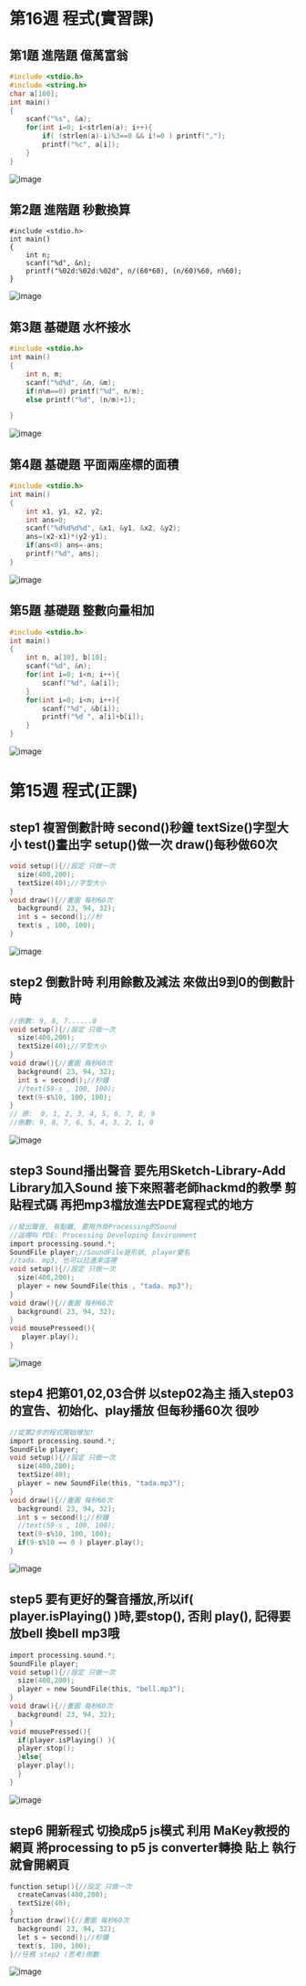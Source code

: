 # 第16週 程式(實習課)
## 第1題 進階題 億萬富翁 
```c
#include <stdio.h>
#include <string.h>
char a[100];
int main()
{
	scanf("%s", &a);
	for(int i=0; i<strlen(a); i++){
		if( (strlen(a)-i)%3==0 && i!=0 ) printf(",");
		printf("%c", a[i]);
	}
}
```
![image](https://raw.githubusercontent.com/xytungg/2020cce/gh-pages/week15/week15-1(%E5%AF%A6).png)
## 第2題 進階題 秒數換算 
```
#include <stdio.h>
int main()
{
	int n;
	scanf("%d", &n);
	printf("%02d:%02d:%02d", n/(60*60), (n/60)%60, n%60);
}
```
![image](https://raw.githubusercontent.com/xytungg/2020cce/gh-pages/week15/week15-2(%E5%AF%A6).png)
## 第3題 基礎題 水杯接水 
```c
#include <stdio.h>
int main()
{
	int n, m;
	scanf("%d%d", &n, &m);
	if(n%m==0) printf("%d", n/m);
	else printf("%d", (n/m)+1);

}
```
![image](https://raw.githubusercontent.com/xytungg/2020cce/gh-pages/week15/week15-3(%E5%AF%A6).png)
## 第4題 基礎題 平面兩座標的面積
```c
#include <stdio.h>
int main()
{
	int x1, y1, x2, y2;
	int ans=0;
	scanf("%d%d%d%d", &x1, &y1, &x2, &y2);
	ans=(x2-x1)*(y2-y1);
	if(ans<0) ans=-ans;
	printf("%d", ans);
}
```
![image](https://raw.githubusercontent.com/xytungg/2020cce/gh-pages/week15/week15-4(%E5%AF%A6).png)
## 第5題 基礎題 整數向量相加 
```c
#include <stdio.h>
int main()
{
	int n, a[10], b[10];
	scanf("%d", &n);
	for(int i=0; i<n; i++){
		scanf("%d", &a[i]);
	}
	for(int i=0; i<n; i++){
		scanf("%d", &b[i]);
		printf("%d ", a[i]+b[i]);
	}
}
```
![image](https://raw.githubusercontent.com/xytungg/2020cce/gh-pages/week15/week15-5(%E5%AF%A6).png)
# 第15週 程式(正課)
## step1 複習倒數計時 second()秒鐘 textSize()字型大小 test()畫出字 setup()做一次 draw()每秒做60次
```c
void setup(){//設定 只做一次
  size(400,200);
  textSize(40);//字型大小
}
void draw(){//畫圖 每秒60次
  background( 23, 94, 32);
  int s = second();//秒
  text(s , 100, 100);
}
```
![image](https://raw.githubusercontent.com/xytungg/2020cce/gh-pages/week15/week15-1.png)
## step2 倒數計時 利用餘數及減法 來做出9到0的倒數計時
```c
//倒數: 9, 8, 7......0
void setup(){//設定 只做一次
  size(400,200);
  textSize(40);//字型大小
}
void draw(){//畫圖 每秒60次
  background( 23, 94, 32);
  int s = second();//秒鐘
  //text(59-s , 100, 100);
  text(9-s%10, 100, 100);
}
// 原:  0, 1, 2, 3, 4, 5, 6, 7, 8, 9
//倒數: 9, 8, 7, 6, 5, 4, 3, 2, 1, 0
```
![image](https://raw.githubusercontent.com/xytungg/2020cce/gh-pages/week15/week15-2.png)
## step3 Sound播出聲音 要先用Sketch-Library-Add Library加入Sound 接下來照著老師hackmd的教學 剪貼程式碼 再把mp3檔放進去PDE寫程式的地方
```c
//發出聲音, 有點難, 要用外掛Processing的Sound
//這裡叫 PDE: Processing Developing Environment
import processing.sound.*;
SoundFile player;//SoundFile是形狀, player變名
//tada. mp3, 也可以拉進來這裡
void setup(){//設定 只做一次
  size(400,200);
  player = new SoundFile(this , "tada. mp3");
}
void draw(){//畫圖 每秒60次
  background( 23, 94, 32);
}
void mousePresseed(){
   player.play(); 
}
```
![image](https://raw.githubusercontent.com/xytungg/2020cce/gh-pages/week15/week15-3.png)
## step4 把第01,02,03合併 以step02為主 插入step03的宣告、初始化、play播放 但每秒播60次 很吵
```c
//從第2步的程式開始增加!
import processing.sound.*;
SoundFile player;
void setup(){//設定 只做一次
  size(400,200);
  textSize(40);
  player = new SoundFile(this, "tada.mp3");
}
void draw(){//畫圖 每秒60次
  background( 23, 94, 32);
  int s = second();//秒鐘
  //text(59-s , 100, 100);
  text(9-s%10, 100, 100);
  if(9-s%10 == 0 ) player.play();
}
```
![image](https://raw.githubusercontent.com/xytungg/2020cce/gh-pages/week15/week15-4.png)
## step5 要有更好的聲音播放,所以if( player.isPlaying() )時,要stop(), 否則 play(), 記得要放bell 換bell mp3哦
```c
import processing.sound.*;
SoundFile player;
void setup(){//設定 只做一次
  size(400,200);
  player = new SoundFile(this, "bell.mp3");
}
void draw(){//畫圖 每秒60次
  background( 23, 94, 32);
}
void mousePressed(){
  if(player.isPlaying() ){
  player.stop();
  }else{
  player.play(); 
  }
}
```
![image](https://raw.githubusercontent.com/xytungg/2020cce/gh-pages/week15/week15-5.png)
## step6 開新程式 切換成p5 js模式 利用 MaKey教授的網頁 將processing to p5 js converter轉換 貼上 執行 就會開網頁
```c
function setup(){//設定 只做一次
  createCanvas(400,200);
  textSize(40);
}
function draw(){//畫圖 每秒60次
  background( 23, 94, 32);
  let s = second();//秒鐘
  text(s, 100, 100);
}//任務 step2 (思考)倒數
```
![image](https://raw.githubusercontent.com/xytungg/2020cce/gh-pages/week15/week15-6.png)
